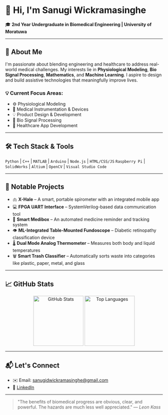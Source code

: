 # 👋 Hi, I'm Sanugi Wickramasinghe

🎓 **2nd Year Undergraduate in Biomedical Engineering | University of Moratuwa**

---

## 🔬 About Me

I'm passionate about blending engineering and healthcare to address real-world medical challenges. My interests lie in **Physiological Modeling**, **Bio Signal Processing**, **Mathematics**, and **Machine Learning**. I aspire to design and build assistive technologies that meaningfully improve lives.

### 💡 Current Focus Areas:

* ⚙️ Physiological Modeling
* 🧪 Medical Instrumentation & Devices
* 💡 Product Design & Development
* 🧠 Bio Signal Processing
* 📱 Healthcare App Development

---

## 🛠️ Tech Stack & Tools

`Python` | `C++` | `MATLAB` | `Arduino` | `Node.js` | `HTML/CSS/JS`
`Raspberry Pi` | `SolidWorks` | `Altium` | `OpenCV` | `Visual Studio Code`

---

## 📌 Notable Projects

* 🫁 **X-Hale** – A smart, portable spirometer with an integrated mobile app
* 💻 **FPGA UART Interface** – SystemVerilog-based data communication tool
* 💊 **Smart Medibox** – An automated medicine reminder and tracking system
* 👁️ **ML-Integrated Table-Mounted Fundoscope** – Diabetic retinopathy classification device
* 🌡️ **Dual Mode Analog Thermometer** – Measures both body and liquid temperatures
* 🗑️ **Smart Trash Classifier** – Automatically sorts waste into categories like plastic, paper, metal, and glass

---

## 📈 GitHub Stats

<p align="center">
  <img src="https://github-readme-stats.vercel.app/api?username=Sanugiw&show_icons=true&theme=radical" alt="GitHub Stats" height="160" />
  <img src="https://github-readme-stats.vercel.app/api/top-langs/?username=Sanugiw&layout=compact&theme=radical" alt="Top Languages" height="160" />
</p>

---

## 📬 Let's Connect

* ✉️ Email: [sanugidwickramasinghe@gmail.com](mailto:sanugidwickramasinghe@gmail.com)
* 🔗 [LinkedIn](https://linkedin.com/in/sanugiwickramasinghe)

---

> "The benefits of biomedical progress are obvious, clear, and powerful. The hazards are much less well appreciated."
> — *Leon Kass*

